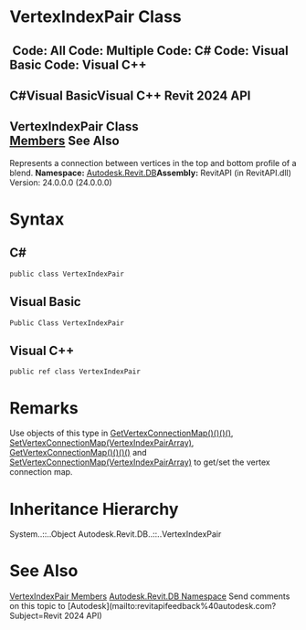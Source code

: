 # VertexIndexPair Class

﻿
 Code: All Code: Multiple Code: C# Code: Visual Basic Code: Visual C++   
---  
C#Visual BasicVisual C++
Revit 2024 API  
---  
VertexIndexPair Class  
[Members](704900c5-4492-42ac-6a40-cb43e9da14bb.md "VertexIndexPair Members") See Also  
---  
Represents a connection between vertices in the top and bottom profile of a blend.
**Namespace:** [Autodesk.Revit.DB](87546ba7-461b-c646-cbb1-2cb8f5bff8b2.md "Autodesk.Revit.DB Namespace")**Assembly:** RevitAPI (in RevitAPI.dll) Version: 24.0.0.0 (24.0.0.0)
# Syntax
C#  
---  
```text
public class VertexIndexPair
```
  
Visual Basic  
---  
```text
Public Class VertexIndexPair
```
  
Visual C++  
---  
```text
public ref class VertexIndexPair
```
  
# Remarks
Use objects of this type in [GetVertexConnectionMap()()()()](13e548d2-4824-d3cb-4d32-dfffb4f503c3.md "GetVertexConnectionMap Method"), [SetVertexConnectionMap(VertexIndexPairArray)](9d580df7-a1e7-55cb-48a5-06f2db1538ae.md "SetVertexConnectionMap Method"), [GetVertexConnectionMap()()()()](ec201a92-0f7e-5b90-f34d-d68757268cdf.md "GetVertexConnectionMap Method") and [SetVertexConnectionMap(VertexIndexPairArray)](0568a411-9c58-4c3e-83e3-57b7d60fe6f3.md "SetVertexConnectionMap Method") to get/set the vertex connection map.
# Inheritance Hierarchy
System..::..Object Autodesk.Revit.DB..::..VertexIndexPair
# See Also
[VertexIndexPair Members](704900c5-4492-42ac-6a40-cb43e9da14bb.md "VertexIndexPair Members")
[Autodesk.Revit.DB Namespace](87546ba7-461b-c646-cbb1-2cb8f5bff8b2.md "Autodesk.Revit.DB Namespace")
Send comments on this topic to [Autodesk](mailto:revitapifeedback%40autodesk.com?Subject=Revit 2024 API)